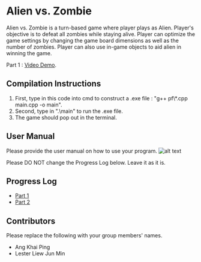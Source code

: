 # Alien vs. Zombie

Alien vs. Zombie is a turn-based game where player plays as Alien. Player's objective is to defeat all zombies while staying alive. Player can optimize the game settings by changing the game board dimensions as well as the number of zombies. Player can also use in-game objects to aid alien in winning the game.

Part 1 : [Video Demo](https://youtu.be/hvJd5apu8nI).

## Compilation Instructions

1. First, type in this code into cmd to construct a .exe file : "g++ pf\\*.cpp main.cpp -o main".
2. Second, type in ".\main" to run the .exe file.
3. The game should pop out in the terminal.

## User Manual

Please provide the user manual on how to use your program.
![alt text](https://www.linkpicture.com/q/Alien-v.s-Zombie-User-Manual.png)

Please DO NOT change the Progress Log below. Leave it as it is.

## Progress Log

- [Part 1](PART1.md)
- [Part 2](PART2.md)

## Contributors

Please replace the following with your group members' names. 

- Ang Khai Ping
- Lester Liew Jun Min
